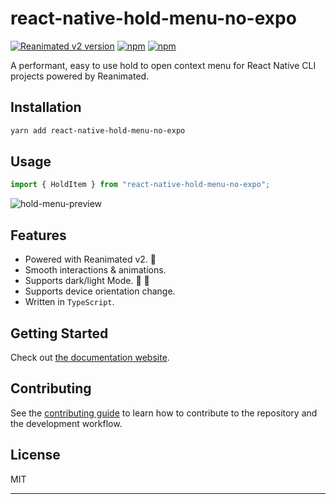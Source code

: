 # react-native-hold-menu-no-expo

[![Reanimated v2 version](https://img.shields.io/github/package-json/v/hadnet/react-native-hold-menu-no-expo/develop?label=Reanimated%20v2&style=flat-square)](https://www.npmjs.com/package/react-native-hold-menu-no-expo) [![npm](https://img.shields.io/npm/l/react-native-hold-menu-no-expo?style=flat-square)](https://www.npmjs.com/package/react-native-hold-menu-no-expo) [![npm](https://img.shields.io/badge/types-included-blue?style=flat-square)](https://www.npmjs.com/package/react-native-hold-menu-no-expo)


A performant, easy to use hold to open context menu for React Native CLI projects powered by Reanimated.

## Installation

```sh
yarn add react-native-hold-menu-no-expo
```

## Usage

```js
import { HoldItem } from "react-native-hold-menu-no-expo";
```

![hold-menu-preview](./preview.gif)

## Features

- Powered with Reanimated v2. 🚀
- Smooth interactions & animations.
- Supports dark/light Mode. 🌚 🌝
- Supports device orientation change.
- Written in `TypeScript`.


## Getting Started

Check out [the documentation website](https://enesozturk.github.io/react-native-hold-menu).


## Contributing

See the [contributing guide](CONTRIBUTING.md) to learn how to contribute to the repository and the development workflow.

## License

MIT

---
